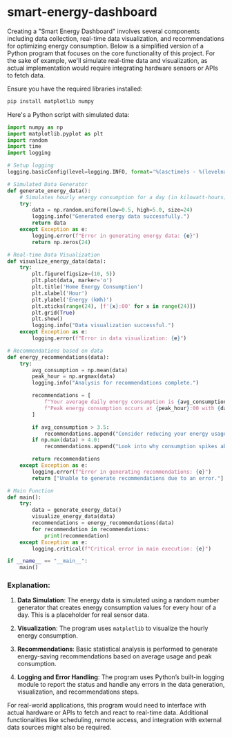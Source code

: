 # smart-energy-dashboard

Creating a "Smart Energy Dashboard" involves several components including data collection, real-time data visualization, and recommendations for optimizing energy consumption. Below is a simplified version of a Python program that focuses on the core functionality of this project. For the sake of example, we'll simulate real-time data and visualization, as actual implementation would require integrating hardware sensors or APIs to fetch data.

Ensure you have the required libraries installed:
```bash
pip install matplotlib numpy
```

Here's a Python script with simulated data:

```python
import numpy as np
import matplotlib.pyplot as plt
import random
import time
import logging

# Setup logging
logging.basicConfig(level=logging.INFO, format='%(asctime)s - %(levelname)s - %(message)s')

# Simulated Data Generator
def generate_energy_data():
    # Simulates hourly energy consumption for a day (in kilowatt-hours)
    try:
        data = np.random.uniform(low=0.5, high=5.0, size=24)
        logging.info("Generated energy data successfully.")
        return data
    except Exception as e:
        logging.error(f"Error in generating energy data: {e}")
        return np.zeros(24)

# Real-time Data Visualization
def visualize_energy_data(data):
    try:
        plt.figure(figsize=(10, 5))
        plt.plot(data, marker='o')
        plt.title('Home Energy Consumption')
        plt.xlabel('Hour')
        plt.ylabel('Energy (kWh)')
        plt.xticks(range(24), [f'{x}:00' for x in range(24)])
        plt.grid(True)
        plt.show()
        logging.info("Data visualization successful.")
    except Exception as e:
        logging.error(f"Error in data visualization: {e}")

# Recommendations based on data
def energy_recommendations(data):
    try:
        avg_consumption = np.mean(data)
        peak_hour = np.argmax(data)
        logging.info("Analysis for recommendations complete.")

        recommendations = [
            f"Your average daily energy consumption is {avg_consumption:.2f} kWh.",
            f"Peak energy consumption occurs at {peak_hour}:00 with {data[peak_hour]:.2f} kWh."
        ]

        if avg_consumption > 3.5:
            recommendations.append("Consider reducing your energy usage during peak hours.")
        if np.max(data) > 4.0:
            recommendations.append("Look into why consumption spikes above 4.0 kWh during peak times.")

        return recommendations
    except Exception as e:
        logging.error(f"Error in generating recommendations: {e}")
        return ["Unable to generate recommendations due to an error."]

# Main Function
def main():
    try:
        data = generate_energy_data()
        visualize_energy_data(data)
        recommendations = energy_recommendations(data)
        for recommendation in recommendations:
            print(recommendation)
    except Exception as e:
        logging.critical(f"Critical error in main execution: {e}")

if __name__ == "__main__":
    main()
```

### Explanation:

1. **Data Simulation**: The energy data is simulated using a random number generator that creates energy consumption values for every hour of a day. This is a placeholder for real sensor data.

2. **Visualization**: The program uses `matplotlib` to visualize the hourly energy consumption.

3. **Recommendations**: Basic statistical analysis is performed to generate energy-saving recommendations based on average usage and peak consumption.

4. **Logging and Error Handling**: The program uses Python’s built-in logging module to report the status and handle any errors in the data generation, visualization, and recommendations steps.

For real-world applications, this program would need to interface with actual hardware or APIs to fetch and react to real-time data. Additional functionalities like scheduling, remote access, and integration with external data sources might also be required.